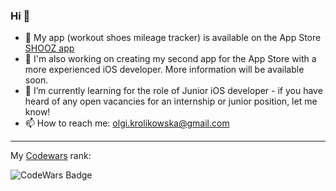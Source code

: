 ### Hi 👋
- 📱 My app (workout shoes mileage tracker) is available on the App Store [SHOOZ app](https://apps.apple.com/us/app/shooz-shoes-tracker-buddy/id6476882229)
- 🔭 I'm also working on creating my second app for the App Store with a more experienced iOS developer. More information will be available soon.
- 🌱 I’m currently learning for the role of Junior iOS developer - if you have heard of any open vacancies for an internship or junior position, let me know!
- 📫 How to reach me: olgi.krolikowska@gmail.com
_________________________________________________________________________________
My [Codewars](https://www.codewars.com/users/olgikrolik) rank:

![CodeWars Badge](https://www.codewars.com/users/olgikrolik/badges/large)

 
<!--
**olgikrolik/olgikrolik** is a ✨ _special_ ✨ repository because its `README.md` (this file) appears on your GitHub profile.

Here are some ideas to get you started:

- 🔭 I’m currently working on ...
- 🌱 I’m currently learning ...
- 👯 I’m looking to collaborate on ...
- 🤔 I’m looking for help with ...
- 💬 Ask me about ...
- 📫 How to reach me: ...
- 😄 Pronouns: ...
- ⚡ Fun fact: ...
-->
